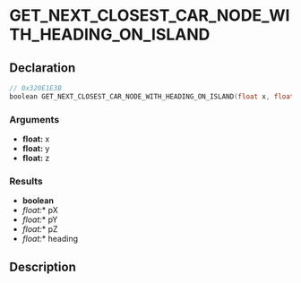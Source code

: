 # GET_NEXT_CLOSEST_CAR_NODE_WITH_HEADING_ON_ISLAND

## Declaration
```cpp
// 0x320E1E3B
boolean GET_NEXT_CLOSEST_CAR_NODE_WITH_HEADING_ON_ISLAND(float x, float y, float z, float* pX, float* pY, float* pZ, float* heading);
```

### Arguments
- **float:** x
- **float:** y
- **float:** z

### Results
- **boolean**
- **float*:** pX
- **float*:** pY
- **float*:** pZ
- **float*:** heading

## Description
